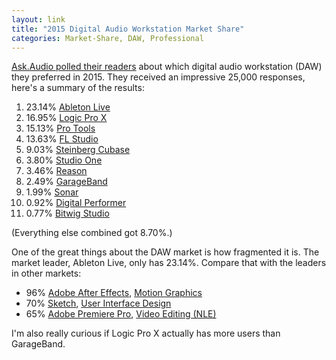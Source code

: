```yaml
---
layout: link
title: "2015 Digital Audio Workstation Market Share"
categories: Market-Share, DAW, Professional
---
```


[Ask.Audio polled their readers](https://www.macprovideo.com/article/news/the-top-11-most-popular-daws-you-voted-for) about which digital audio workstation (DAW) they preferred in 2015. They received an impressive 25,000 responses, here's a summary of the results:

1. 23.14% [Ableton Live](https://www.ableton.com/en/live/)
2. 16.95% [Logic Pro X](https://www.apple.com/logic-pro/)
3. 15.13% [Pro Tools](https://www.avid.com/pro-tools)
4. 13.63% [FL Studio](https://www.image-line.com/flstudio/)
5. 9.03% [Steinberg Cubase](https://new.steinberg.net/cubase/)
6. 3.80% [Studio One](https://www.presonus.com/products/Studio-One)
7. 3.46% [Reason](https://www.propellerheads.com/en/reason)
8. 2.49% [GarageBand](https://www.apple.com/mac/garageband/)
9. 1.99% [Sonar](https://www.cakewalk.com/products/SONAR/)
10. 0.92% [Digital Performer](http://www.motu.com/products/software/dp/)
11. 0.77% [Bitwig Studio](https://www.bitwig.com/en/bitwig-studio)

(Everything else combined got 8.70%.)

One of the great things about the DAW market is how fragmented it is. The market leader, Ableton Live, only has 23.14%. Compare that with the leaders in other markets:

- 96% [Adobe After Effects](https://www.adobe.com/products/aftereffects.html), [Motion Graphics](/2019/05/30/2015-motion-graphics-software-market-share/)
- 70% [Sketch](https://www.sketch.com/), [User Interface Design](/2019/04/02/sketch-figmas-market-share/)
- 65% [Adobe Premiere Pro](https://www.adobe.com/products/premiere.html), [Video Editing (NLE)](/2019/04/05/video-editor-market-share-numbers-from-2014/)

I'm also really curious if Logic Pro X actually has more users than GarageBand.